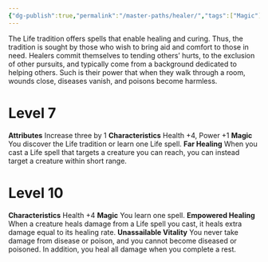 ```yaml
---
{"dg-publish":true,"permalink":"/master-paths/healer/","tags":["Magic"]}
---
```


The Life tradition offers spells that enable healing and curing. Thus, the tradition is sought by those who wish to bring aid and comfort to those in need. Healers commit themselves to tending others’ hurts, to the exclusion of other pursuits, and typically come from a background dedicated to helping others. Such is their power that when they walk through a room, wounds close, diseases vanish, and poisons become harmless.
# Level 7
**Attributes** Increase three by 1
**Characteristics** Health +4, Power +1
**Magic** You discover the Life tradition or learn one Life spell.
**Far Healing** When you cast a Life spell that targets a creature you can reach, you can instead target a creature within short range.
# Level 10
**Characteristics** Health +4
**Magic** You learn one spell.
**Empowered Healing** When a creature heals damage from a Life spell you cast, it heals extra damage equal to its healing rate.
**Unassailable Vitality** You never take damage from disease or poison, and you cannot become diseased or poisoned. In addition, you heal all damage when you complete a rest.